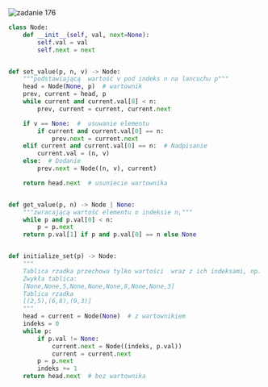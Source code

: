 <picture>
  <source srcset="../../srt/zbior_zadan/176.png" media="(prefers-color-scheme: light)">
  <source srcset="../../srt/zbior_zadan/black_176.png" media="(prefers-color-scheme: dark)">
  <img src="../../srt/zbior_zadan/black_176.png" alt="zadanie 176">
</picture>

```python
class Node:
    def __init__(self, val, next=None):
        self.val = val
        self.next = next


def set_value(p, n, v) -> Node:
    """podstawiającą  wartość v pod indeks n na lancuchu p"""
    head = Node(None, p)  # wartownik
    prev, current = head, p
    while current and current.val[0] < n:
        prev, current = current, current.next

    if v == None:  #  usuwanie elementu
        if current and current.val[0] == n:
            prev.next = current.next
    elif current and current.val[0] == n:  # Nadpisanie
        current.val = (n, v)
    else:  # Dodanie
        prev.next = Node((n, v), current)

    return head.next  # usuniecie wartownika


def get_value(p, n) -> Node | None:
    """zwracającą wartość elementu o indeksie n,"""
    while p and p.val[0] < n:
        p = p.next
    return p.val[1] if p and p.val[0] == n else None


def initialize_set(p) -> Node:
    """
    Tablica rzadka przechowa tylko wartości  wraz z ich indeksami, np. w postaci listy Przykład:
    Zwykła tablica:
    [None,None,5,None,None,None,8,None,None,3]
    Tablica rzadka
    [(2,5),(6,8),(9,3)]
    """
    head = current = Node(None)  # z wartownikiem
    indeks = 0
    while p:
        if p.val != None:
            current.next = Node((indeks, p.val))
            current = current.next
        p = p.next
        indeks += 1
    return head.next  # bez wartownika
```
